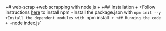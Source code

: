 +# web-scrap
+web scrapping with node js
+
+## Installation
+
+Follow instructions [here](https://www.npmjs.com/get-npm) to install npm
+Install the package.json with `npm init --y
+Install the dependent modules with `npm install`
+
+## Running the code
+
+`node index.js`
